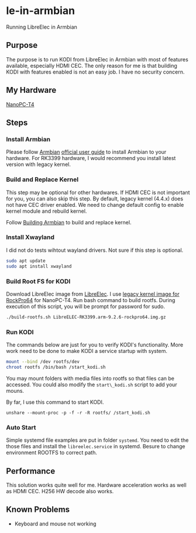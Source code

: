 # le-in-armbian
Running LibreElec in Armbian

## Purpose
The purpose is to run KODI from LibreElec in Armbian with most of features
available, especially HDMI CEC. The only reason for me is that building KODI
with features enabled is not an easy job. I have no security concern.

## My Hardware
[NanoPC-T4](http://wiki.friendlyarm.com/wiki/index.php/NanoPC-T4)

## Steps
### Install Armbian
Please follow [Armbian][Armbian] [official user guide](https://docs.armbian.com/User-Guide_Getting-Started/) to install Armbian to
your hardware. For RK3399 hardware, I would recommend you install latest version
with legacy kernel.

### Build and Replace Kernel
This step may be optional for other hardwares. If HDMI CEC is not important for
you, you can also skip this step. By default, legacy kernel (4.4.x) does not have
CEC driver enabled. We need to change default config to enable kernel module and
rebuild kernel.

Follow [Building Armbian](https://docs.armbian.com/Developer-Guide_Build-Preparation/) to build and replace kernel.

### Install Xwayland
I did not do tests wihtout wayland drivers. Not sure if this step is optional.
```bash
sudo apt update
sudo apt install xwayland
```
### Build Root FS for KODI
Download LibreElec image from [LibreElec][LibreElec].
I use [legacy kernel image for RockPro64](http://releases.libreelec.tv/LibreELEC-RK3399.arm-9.2.6-rockpro64.img.gz) for NanoPC-T4.
Run bash command to build rootfs. During execution of this script, you will
be prompt for password for sudo.
```bash
./build-rootfs.sh LibreELEC-RK3399.arm-9.2.6-rockpro64.img.gz
```
### Run KODI
The commands below are just for you to verify KODI's functionality. More work
need to be done to make KODI a service startup with system.

```bash
mount --bind /dev rootfs/dev
chroot rootfs /bin/bash /start_kodi.sh
```
You may mount folders with media files into rootfs so that files can be
accessed. You could also modify the `start\_kodi.sh` script to add your
mouns.

By far, I use this command to start KODI.
```
unshare --mount-proc -p -f -r -R rootfs/ /start_kodi.sh
```

### Auto Start
Simple systemd file examples are put in folder `systemd`. You need to edit the
those files and install the `libreelec.service` in systemd. Besure to change
environment ROOTFS to correct path.

## Performance
This solution works quite well for me. Hardware acceleration works as well as
HDMI CEC. H256 HW decode also works.

## Known Problems
* Keyboard and mouse not working

[LibreElec]: https://libreelec.tv/
[Armbian]: https://armbian.com/
